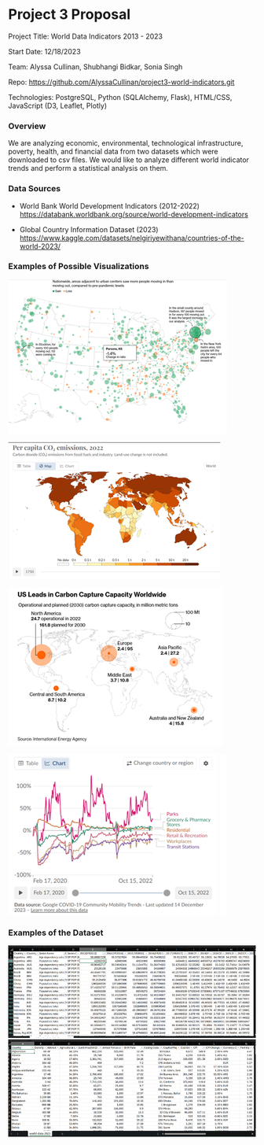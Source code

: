 # Project 3 Proposal

Project Title: World Data Indicators 2013 - 2023

Start Date: 12/18/2023

Team: Alyssa Cullinan, Shubhangi Bidkar, Sonia Singh

Repo: https://github.com/AlyssaCullinan/project3-world-indicators.git

Technologies: PostgreSQL, Python (SQLAlchemy, Flask), HTML/CSS, JavaScript (D3, Leaflet, Plotly)

### Overview

We are analyzing economic, environmental, technological infrastructure, poverty, health, and financial data from two datasets which were downloaded to csv files. We would like to analyze different world indicator trends and perform a statistical analysis on them. 

### Data Sources
* World Bank World Development Indicators (2012-2022) 
https://databank.worldbank.org/source/world-development-indicators

* Global Country Information Dataset (2023)
https://www.kaggle.com/datasets/nelgiriyewithana/countries-of-the-world-2023/

### Examples of Possible Visualizations
![Alt text](image.png)

![Alt text](image-1.png)

![Alt text](image-2.png)

![Alt text](image-3.png)

### Examples of the Dataset
![Alt text](image-4.png)
![Alt text](image-5.png)